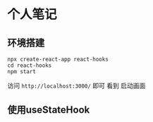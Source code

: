 # 个人笔记

## 环境搭建

```
npx create-react-app react-hooks
cd react-hooks
npm start
```

访问 `http://localhost:3000/` 即可 看到 启动画面


## 使用useStateHook


